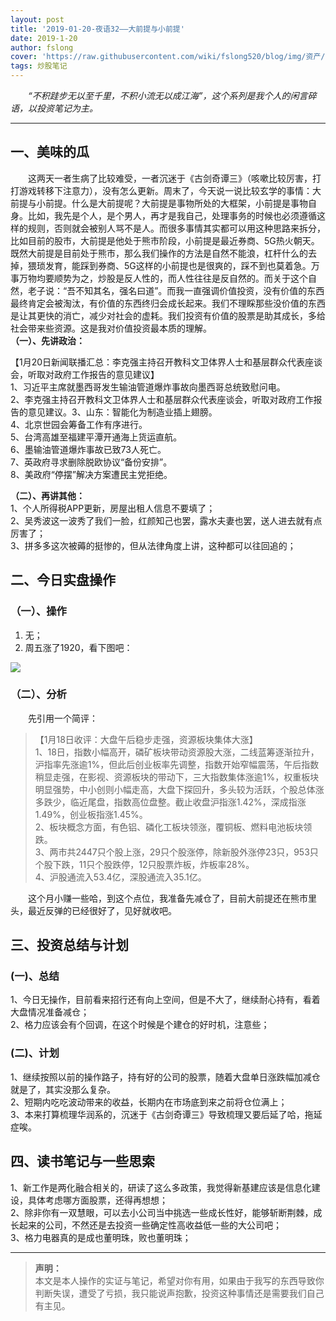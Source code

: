 ```yaml
---
layout: post
title: '2019-01-20-夜语32——大前提与小前提'
date: 2019-1-20
author: fslong
cover: 'https://raw.githubusercontent.com/wiki/fslong520/blog/img/资产/资产2019-01-18.jpg'
tags: 炒股笔记
---
```

  
&emsp;&emsp;*“不积跬步无以至千里，不积小流无以成江海”，这个系列是我个人的闲言碎语，以投资笔记为主。*  
   

---
  


## **一、美味的瓜**    
&emsp;&emsp;这两天一者生病了比较难受，一者沉迷于《古剑奇谭三》（咳嗽比较厉害，打打游戏转移下注意力），没有怎么更新。周末了，今天说一说比较玄学的事情：大前提与小前提。什么是大前提呢？大前提是事物所处的大框架，小前提是事物自身。比如，我先是个人，是个男人，再才是我自己，处理事务的时候也必须遵循这样的规则，否则就会被别人骂不是人。而很多事情其实都可以用这种思路来拆分，比如目前的股市，大前提是他处于熊市阶段，小前提是最近券商、5G热火朝天。既然大前提是目前处于熊市，那么我们操作的方法是自然不能浪，杠杆什么的去掉，猥琐发育，能踩到券商、5G这样的小前提也是很爽的，踩不到也莫着急。万事万物均要顺势为之，炒股是反人性的，而人性往往是反自然的。而关于这个自然，老子说：“吾不知其名，强名曰道”。而我一直强调价值投资，没有价值的东西最终肯定会被淘汰，有价值的东西终归会成长起来。我们不理睬那些没价值的东西是让其更快的消亡，减少对社会的虚耗。我们投资有价值的股票是助其成长，多给社会带来些资源。这是我对价值投资最本质的理解。    
**（一）、先讲政治：**    



【1月20日新闻联播汇总：李克强主持召开教科文卫体界人士和基层群众代表座谈会，听取对政府工作报告的意见建议】  
1、习近平主席就墨西哥发生输油管道爆炸事故向墨西哥总统致慰问电。  
2、李克强主持召开教科文卫体界人士和基层群众代表座谈会，听取对政府工作报告的意见建议。3、山东：智能化为制造业插上翅膀。  
4、北京世园会筹备工作有序进行。  
5、台湾高雄至福建平潭开通海上货运直航。  
6、墨输油管道爆炸事故已致73人死亡。  
7、英政府寻求删除脱欧协议“备份安排”。  
8、美政府“停摆”解决方案遭民主党拒绝。             

**（二）、再讲其他：**  
1、个人所得税APP更新，房屋出租人信息不要填了；  
2、吴秀波这一波秀了我们一脸，红颜知己也罢，露水夫妻也罢，送人进去就有点厉害了；  
3、拼多多这次被薅的挺惨的，但从法律角度上讲，这种都可以往回追的；  



## **二、今日实盘操作**
### **（一）、操作**
1. 无；  
2. 周五涨了1920，看下图吧：   
     
![](https://raw.githubusercontent.com/wiki/fslong520/blog/img/资产/资产2019-01-18.jpg)
### **（二）、分析**  
 
&emsp;&emsp;先引用一个简评：   
> 【1月18日收评：大盘午后稳步走强，资源板块集体大涨】  
1、18日，指数小幅高开，磷矿板块带动资源股大涨，二线蓝筹逐渐拉升，沪指率先涨逾1%，但此后创业板率先调整，指数开始窄幅震荡，午后指数稍显走强，在影视、资源板块的带动下，三大指数集体涨逾1%，权重板块明显强势，中小创则小幅走高，大盘下探回升，多头较为活跃，个股总体涨多跌少，临近尾盘，指数高位盘整。截止收盘沪指涨1.42%，深成指涨1.49%，创业板指涨1.45%。  
2、板块概念方面，有色铝、磷化工板块领涨，覆铜板、燃料电池板块领跌。  
3、两市共2447只个股上涨，29只个股涨停，除新股外涨停23只，953只个股下跌，11只个股跌停，12只股票炸板，炸板率28%。  
4、沪股通流入53.4亿，深股通流入35.1亿。        

&emsp;&emsp;这个月小赚一些哈，到这个点位，我准备先减仓了，目前大前提还在熊市里头，最近反弹的已经很好了，见好就收吧。 


## **三、投资总结与计划**
### (一)、总结
1、今日无操作，目前看来招行还有向上空间，但是不大了，继续耐心持有，看着大盘情况准备减仓；  
2、格力应该会有个回调，在这个时候是个建仓的好时机，注意些；  
### (二)、计划
1、继续按照以前的操作路子，持有好的公司的股票，随着大盘单日涨跌幅加减仓就是了，其实没那么复杂。  
2、短期内吃吃波动带来的收益，长期内在市场底到来之前将仓位满上；    
3、本来打算梳理华润系的，沉迷于《古剑奇谭三》导致梳理又要后延了哈，拖延症唉。




## **四、读书笔记与一些思索**  
1、新工作是两化融合相关的，研读了这么多政策，我觉得新基建应该是信息化建设，具体考虑哪方面股票，还得再想想；  
2、除非你有一双慧眼，可以去小公司当中挑选一些成长性好，能够斩断荆棘，成长起来的公司，不然还是去投资一些确定性高收益低一些的大公司吧；  
3、格力电器真的是成也董明珠，败也董明珠；  

    

---   
  
> **声明：**  
> 本文是本人操作的实证与笔记，希望对你有用，如果由于我写的东西导致你判断失误，遭受了亏损，我只能说声抱歉，投资这种事情还是需要我们自己有主见。